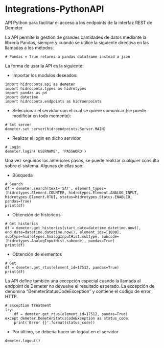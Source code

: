 # Integrations-PythonAPI
API Python para facilitar el acceso a los endpoints de la interfaz REST de Demeter

La API permite la gestión de grandes cantidades de datos mediante la librería Pandas, siempre y cuando se utilice la siguiente directiva en las llamadas a los métodos:
```
# Pandas = True returns a pandas dataframe instead a json
```

La forma de usar la API es la siguiente:

- Importar los modulos deseados:
```
import hidroconta.api as demeter
import hidroconta.types as hidrotypes
import pandas as pd
import datetime
import hidroconta.endpoints as hidroenpoints
```
- Seleccionar el servidor con el cual se quiere comunicar (se puede modificar en todo momento):
```
# Set server
demeter.set_server(hidroendpoints.Server.MAIN)
```

- Realizar el login en dicho servidor
```
# Login
demeter.login('USERNAME', 'PASSWORD')
```

Una vez seguidos los anteriores pasos, se puede realizar cualquier consulta sobre el sistema.
Algunas de ellas son:

- Búsqueda
```
# Search
df = demeter.search(text='SAT', element_types=[hidrotypes.Element.COUNTER, hidrotypes.Element.ANALOG_INPUT, hidrotypes.Element.RTU], status=hidrotypes.Status.ENABLED, pandas=True)
print(df)
```

- Obtención de historicos
```
# Get historics
df = demeter.get_historics(start_date=datetime.datetime.now(), end_date=datetime.datetime.now(), element_ids=[1000], subtype=hidrotypes.AnalogInputHist.subtype, subcode=[hidrotypes.AnalogInputHist.subcode], pandas=True)
print(df)
```

- Obtención de elementos
```
# Get
df = demeter.get_rtus(element_id=17512, pandas=True)
print(df)
```
La API define también una excepción especial cuando la llamada al endpoint de Demeter no devuelve el resultado esperado.
La excepción de denomina "DemeterStatusCodeException" y contiene el código de error HTTP.
```
# Exception treatment
try:
    df = demeter.get_rtus(element_id=17512, pandas=True)
except demeter.DemeterStatusCodeException as status_code:
    print('Error {}'.format(status_code))
```
- Por último, se debería hacer un logout en el servidor
```
demeter.logout()
```
